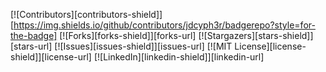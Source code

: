 [![Contributors][contributors-shield]][https://img.shields.io/github/contributors/jdcyph3r/badgerepo?style=for-the-badge]
[![Forks][forks-shield]][forks-url]
[![Stargazers][stars-shield]][stars-url]
[![Issues][issues-shield]][issues-url]
[![MIT License][license-shield]][license-url]
[![LinkedIn][linkedin-shield]][linkedin-url]
